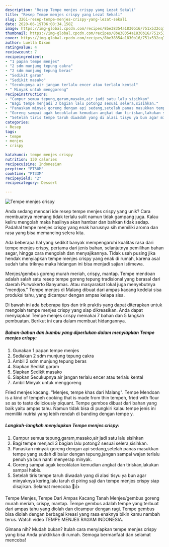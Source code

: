 ```yaml
---
description: "Resep Tempe menjes crispy yang Lezat Sekali"
title: "Resep Tempe menjes crispy yang Lezat Sekali"
slug: 3261-resep-tempe-menjes-crispy-yang-lezat-sekali
date: 2020-06-19T06:08:34.158Z
image: https://img-global.cpcdn.com/recipes/8be38354a1830b16/751x532cq70/tempe-menjes-crispy-foto-resep-utama.jpg
thumbnail: https://img-global.cpcdn.com/recipes/8be38354a1830b16/751x532cq70/tempe-menjes-crispy-foto-resep-utama.jpg
cover: https://img-global.cpcdn.com/recipes/8be38354a1830b16/751x532cq70/tempe-menjes-crispy-foto-resep-utama.jpg
author: Luella Dixon
ratingvalue: 4
reviewcount: 7
recipeingredient:
- "1 papan tempe menjes"
- "2 sdm munjung tepung cakra"
- "2 sdm munjung tepung beras"
- "Sedikit garam"
- "Sedikit masako"
- "Secukupnya air jangan terlalu encer atau terlalu kental"
- " Minyak untuk menggoreng"
recipeinstructions:
- "Campur semua tepung,garam,masako,air jadi satu lalu sisihkan"
- "Bagi tempe menjadi 3 bagian lalu potong2 sesuai selera,sisihkan."
- "Panaskan minyak goreng dengan api sedang,setelah panas masukkan tempe yang sudah di balur dengan tepung,jangan sampai wajan terlalu penuh ya bun nanti menyerap minyak."
- "Goreng sampai agak kecoklatan kemudian angkat dan tiriskan,lakukan sampai habis."
- "Setelah tiris tempe taruh diwadah yang di alasi tisyu ya bun agar minyaknya kering,lalu taruh di piring saji dan tempe menjes crispy siap disajikan. Selamat mencoba 🍛👍"
categories:
- Resep
tags:
- tempe
- menjes
- crispy

katakunci: tempe menjes crispy 
nutrition: 130 calories
recipecuisine: Indonesian
preptime: "PT30M"
cooktime: "PT33M"
recipeyield: "2"
recipecategory: Dessert

---
```



![Tempe menjes crispy](https://img-global.cpcdn.com/recipes/8be38354a1830b16/751x532cq70/tempe-menjes-crispy-foto-resep-utama.jpg)

Anda sedang mencari ide resep tempe menjes crispy yang unik? Cara membuatnya memang tidak terlalu sulit namun tidak gampang juga. Kalau keliru mengolah maka hasilnya akan hambar dan bahkan tidak sedap. Padahal tempe menjes crispy yang enak harusnya sih memiliki aroma dan rasa yang bisa memancing selera kita.

Ada beberapa hal yang sedikit banyak mempengaruhi kualitas rasa dari tempe menjes crispy, pertama dari jenis bahan, selanjutnya pemilihan bahan segar, hingga cara mengolah dan menyajikannya. Tidak usah pusing jika hendak menyiapkan tempe menjes crispy yang enak di rumah, karena asal sudah tahu triknya maka hidangan ini bisa menjadi sajian istimewa.

Menjes/gembus goreng murah meriah, crispy, mantap. Tempe mendoan adalah salah satu resep tempe goreng tepung tradisional yang berasal dari daerah Purwokerto Banyumas. Atau masyarakat lokal juga menyebutnya &#34;mendjos.&#34; Tempe menjes di Malang dibuat dari ampas kacang kedelai sisa produksi tahu, yang dicampur dengan ampas kelapa sisa.


Di bawah ini ada beberapa tips dan trik praktis yang dapat diterapkan untuk mengolah tempe menjes crispy yang siap dikreasikan. Anda dapat menyiapkan Tempe menjes crispy memakai 7 bahan dan 5 langkah pembuatan. Berikut ini cara dalam membuat hidangannya.

<!--inarticleads1-->

##### Bahan-bahan dan bumbu yang diperlukan dalam menyiapkan Tempe menjes crispy:

1. Gunakan 1 papan tempe menjes
1. Sediakan 2 sdm munjung tepung cakra
1. Ambil 2 sdm munjung tepung beras
1. Siapkan Sedikit garam
1. Siapkan Sedikit masako
1. Siapkan Secukupnya air jangan terlalu encer atau terlalu kental
1. Ambil  Minyak untuk menggoreng


Fried menjes kacang. &#34;Menjes, tempe khas dari Malang&#34;. Tempe Mendoan is a kind of tempeh cooking that is made from thin tempeh, fried with flour so as to taste deliciously piquant. Tempe gembos dibuat dari bahan yang baik yaitu ampas tahu. Namun tidak bisa di pungkiri kalau tempe jenis ini memiliki nutrisi yang lebih rendah di banding dengan tempe y. 

<!--inarticleads2-->

##### Langkah-langkah menyiapkan Tempe menjes crispy:

1. Campur semua tepung,garam,masako,air jadi satu lalu sisihkan
1. Bagi tempe menjadi 3 bagian lalu potong2 sesuai selera,sisihkan.
1. Panaskan minyak goreng dengan api sedang,setelah panas masukkan tempe yang sudah di balur dengan tepung,jangan sampai wajan terlalu penuh ya bun nanti menyerap minyak.
1. Goreng sampai agak kecoklatan kemudian angkat dan tiriskan,lakukan sampai habis.
1. Setelah tiris tempe taruh diwadah yang di alasi tisyu ya bun agar minyaknya kering,lalu taruh di piring saji dan tempe menjes crispy siap disajikan. Selamat mencoba 🍛👍


Tempe Menjes, Tempe Dari Ampas Kacang Tanah Menjes/gembus goreng murah meriah, crispy, mantap. Tempe gembus adalah tempe yang terbuat dari ampas tahu yang diolah dan dicampur dengan ragi. Tempe gembus bisa diolah dengan berbagai kreasi yang rasa enaknya bikin kamu nambah terus. Watch video TEMPE MENJES RAGAM INDONESIA. 

Gimana nih? Mudah bukan? Itulah cara menyiapkan tempe menjes crispy yang bisa Anda praktikkan di rumah. Semoga bermanfaat dan selamat mencoba!
